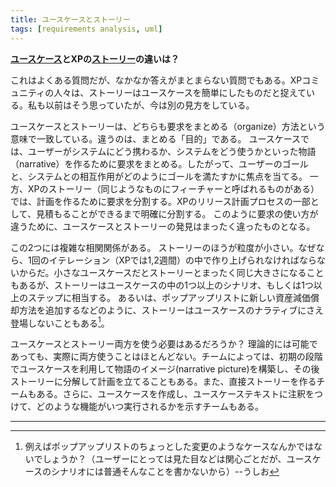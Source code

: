 ```yaml
---
title: ユースケースとストーリー
tags: [requirements analysis, uml]
---
```


**[ユースケース](/UseCase)とXPの[ストーリー](/UserStory)の違いは？**

これはよくある質問だが、なかなか答えがまとまらない質問でもある。XPコミュニティの人々は、ストーリーはユースケースを簡単にしたものだと捉えている。私も以前はそう思っていたが、今は別の見方をしている。

ユースケースとストーリーは、どちらも要求をまとめる（organize）方法という意味で一致している。違うのは、まとめる「目的」である。
ユースケースでは、ユーザーがシステムにどう携わるか、システムをどう使うかといった物語（narrative）を作るために要求をまとめる。したがって、ユーザーのゴールと、システムとの相互作用がどのようにゴールを満たすかに焦点を当てる。
一方、XPのストーリー（同じようなものにフィーチャーと呼ばれるものがある）では、計画を作るために要求を分割する。XPのリリース計画プロセスの一部として、見積もることができるまで明確に分割する。
このように要求の使い方が違うために、ユースケースとストーリーの発見はまったく違ったものとなる。

<!-- The two have a complex correlation. Stories are usually more fine-grained because they have to be entirely buildable within an iteration (one or two weeks for XP). A small use case may correspond entirely to a story; however a story might be one or more scenarios in a use case, or one or more steps in a use case. A story may not even show up in a use case narrative, such as adding a new asset depreciation method to a pop up list. -->

この2つには複雑な相関関係がある。
ストーリーのほうが粒度が小さい。なぜなら、1回のイテレーション（XPでは1,2週間）の中で作り上げられなければならないからだ。小さなユースケースだとストーリーとまったく同じ大きさになることもあるが、ストーリーはユースケースの中の1つ以上のシナリオ、もしくは1つ以上のステップに相当する。
あるいは、ポップアップリストに新しい資産減価償却方法を追加するなどのように、ストーリーはユースケースのナラティブにさえ登場しないこともある[^1]。

ユースケースとストーリー両方を使う必要はあるだろうか？ 理論的には可能であっても、実際に両方使うことはほとんどない。チームによっては、初期の段階でユースケースを利用して物語のイメージ(narrative picture)を構築し、その後ストーリーに分解して計画を立てることもある。また、直接ストーリーを作るチームもある。さらに、ユースケースを作成し、ユースケーステキストに注釈をつけて、どのような機能がいつ実行されるかを示すチームもある。

---

[^1]: 例えばポップアップリストのちょっとした変更のようなケースなんかではないでしょうか？（ユーザーにとっては見た目などは関心ごとだが、ユースケースのシナリオには普通そんなことを書かないから）--うしお

